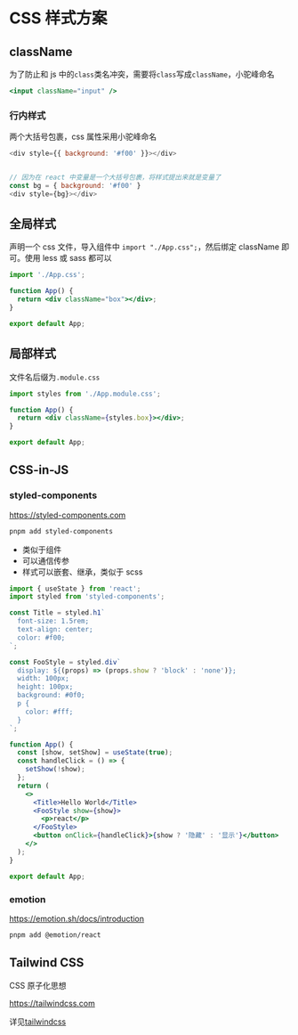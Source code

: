 # CSS 样式方案

## className

为了防止和 js 中的`class`类名冲突，需要将`class`写成`className`，小驼峰命名

```jsx
<input className="input" />
```

### 行内样式

两个大括号包裹，css 属性采用小驼峰命名

```js
<div style={{ background: '#f00' }}></div>


// 因为在 react 中变量是一个大括号包裹，将样式提出来就是变量了
const bg = { background: '#f00' }
<div style={bg}></div>
```

## 全局样式

声明一个 css 文件，导入组件中 `import "./App.css";`，然后绑定 className 即可。使用 less 或 sass 都可以

```jsx
import './App.css';

function App() {
  return <div className="box"></div>;
}

export default App;
```

## 局部样式

文件名后缀为`.module.css`

```jsx
import styles from './App.module.css';

function App() {
  return <div className={styles.box}></div>;
}

export default App;
```

## CSS-in-JS

### styled-components

<https://styled-components.com>

```sh
pnpm add styled-components
```

- 类似于组件
- 可以通信传参
- 样式可以嵌套、继承，类似于 scss

```jsx
import { useState } from 'react';
import styled from 'styled-components';

const Title = styled.h1`
  font-size: 1.5rem;
  text-align: center;
  color: #f00;
`;

const FooStyle = styled.div`
  display: ${(props) => (props.show ? 'block' : 'none')};
  width: 100px;
  height: 100px;
  background: #0f0;
  p {
    color: #fff;
  }
`;

function App() {
  const [show, setShow] = useState(true);
  const handleClick = () => {
    setShow(!show);
  };
  return (
    <>
      <Title>Hello World</Title>
      <FooStyle show={show}>
        <p>react</p>
      </FooStyle>
      <button onClick={handleClick}>{show ? '隐藏' : '显示'}</button>
    </>
  );
}

export default App;
```

### emotion

<https://emotion.sh/docs/introduction>

```sh
pnpm add @emotion/react
```

## Tailwind CSS

CSS 原子化思想

<https://tailwindcss.com>

详见[tailwindcss](/fe/css/tailwindcss)
